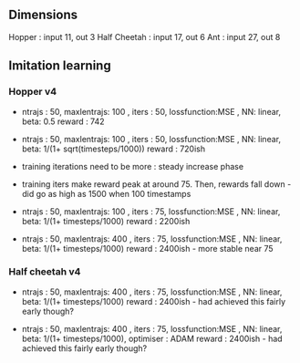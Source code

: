 ## Dimensions

Hopper : input 11, out 3
Half Cheetah : input 17, out 6
Ant : input 27, out 8


## Imitation learning

### Hopper v4
        

* ntrajs : 50, maxlentrajs: 100 , iters : 50, lossfunction:MSE , NN: linear, beta: 0.5 reward : 742
* ntrajs : 50, maxlentrajs: 100 , iters : 50, lossfunction:MSE , NN: linear, beta: 1/(1+ sqrt(timesteps/1000)) reward : 720ish
* training iterations need to be more : steady increase phase
* training iters make reward peak at around 75. Then, rewards fall down - did go as high as 1500 when 100 timestamps

* ntrajs : 50, maxlentrajs: 100 , iters : 75, lossfunction:MSE , NN: linear, beta: 1/(1+ timesteps/1000) reward : 2200ish
*  ntrajs : 50, maxlentrajs: 400 , iters : 75, lossfunction:MSE , NN: linear, beta: 1/(1+ timesteps/1000) reward : 2400ish - more stable near 75

### Half cheetah v4

*  ntrajs : 50, maxlentrajs: 400 , iters : 75, lossfunction:MSE , NN: linear, beta: 1/(1+ timesteps/1000) reward : 2400ish - had achieved this fairly early though?

*  ntrajs : 50, maxlentrajs: 400 , iters : 75, lossfunction:MSE , NN: linear, beta: 1/(1+ timesteps/1000), optimiser : ADAM reward : 2400ish - had achieved this fairly early though?


